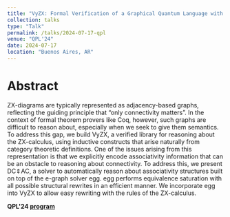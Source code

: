 ```yaml
---
title: "VyZX: Formal Verification of a Graphical Quantum Language with automated structural rewrites"
collection: talks
type: "Talk"
permalink: /talks/2024-07-17-qpl
venue: "QPL'24"
date: 2024-07-17
location: "Buenos Aires, AR"
---
```



# Abstract 

ZX-diagrams are typically represented as adjacency-based graphs, reflecting the guiding principle that “only connectivity matters”. In the context of formal theorem provers like Coq, however, such graphs are difficult to reason about, especially when we seek to give them semantics. To address this gap, we build VyZX, a verified library for reasoning about the ZX-calculus, using inductive constructs that arise naturally from category theoretic definitions. One of the issues arising from this representation is that we explicitly encode associativity information that can be an obstacle to reasoning about connectivity. To address this, we present DC⇕AC, a solver to automatically reason about associativity structures built on top of the e-graph solver egg. egg performs equivalence saturation with all possible structural rewrites in an efficient manner. We incorporate egg into VyZX to allow easy rewriting with the rules of the ZX-calculus. 


**QPL'24 [program](https://qpl2024.dc.uba.ar/program.html)**